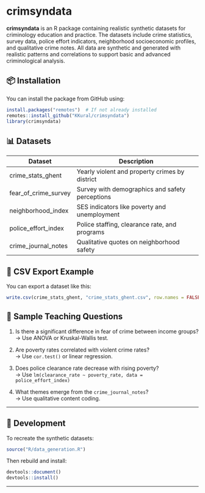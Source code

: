 # crimsyndata

**crimsyndata** is an R package containing realistic synthetic datasets for criminology education and practice. The datasets include crime statistics, survey data, police effort indicators, neighborhood socioeconomic profiles, and qualitative crime notes. All data are synthetic and generated with realistic patterns and correlations to support basic and advanced criminological analysis.

## 📦 Installation

You can install the package from GitHub using:

```r
install.packages("remotes")  # If not already installed
remotes::install_github("KKural/crimsyndata")
library(crimsyndata)
```

## 📊 Datasets

| Dataset              | Description                                        |
|----------------------|----------------------------------------------------|
| crime_stats_ghent    | Yearly violent and property crimes by district     |
| fear_of_crime_survey | Survey with demographics and safety perceptions    |
| neighborhood_index   | SES indicators like poverty and unemployment       |
| police_effort_index  | Police staffing, clearance rate, and programs      |
| crime_journal_notes  | Qualitative quotes on neighborhood safety          |

## 📁 CSV Export Example

You can export a dataset like this:

```r
write.csv(crime_stats_ghent, "crime_stats_ghent.csv", row.names = FALSE)
```

## 🧪 Sample Teaching Questions

1. Is there a significant difference in fear of crime between income groups?  
   → Use ANOVA or Kruskal-Wallis test.

2. Are poverty rates correlated with violent crime rates?  
   → Use `cor.test()` or linear regression.

3. Does police clearance rate decrease with rising poverty?  
   → Use `lm(clearance_rate ~ poverty_rate, data = police_effort_index)`

4. What themes emerge from the `crime_journal_notes`?  
   → Use qualitative content coding.

---

## 🔧 Development

To recreate the synthetic datasets:

```r
source("R/data_generation.R")
```

Then rebuild and install:

```r
devtools::document()
devtools::install()
```

---
